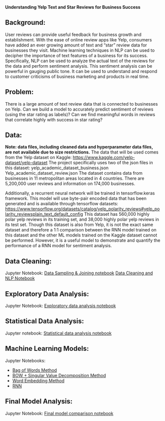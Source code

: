__Understanding Yelp Text and Star Reviews for Business Success__
## Background:
User reviews can provide useful feedback for business growth and establishment. With the ease of online review apps like Yelp, consumers have added an ever growing amount of text and “star” review data for businesses they visit. Machine learning techniques in NLP can be used to decipher the importance of  text features of a business for its success. Specifically, NLP can be used to analyze the actual text of the reviews for the data and perform sentiment analysis. This sentiment analysis can be powerful in gauging public tone. It can be used to understand and respond to customer criticisms of business marketing and products in real time. 

## Problem: 
There is a large amount of text review data that is connected to businesses on Yelp. Can we build a model to accurately predict sentiment of reviews (using the star rating as labels)? Can we find meaningful words in reviews that correlate highly with success in star rating? 

## Data:
**Note: data files, including cleaned data and hyperparameter data files, are not available due to size restrictions.**
The data that will be used comes from the Yelp dataset on Kaggle: https://www.kaggle.com/yelp-dataset/yelp-dataset 
The project specifically uses two of the json files in this dataset: 
yelp_academic_dataset_business.json
Yelp_academic_dataset_review.json
The dataset contains data from businesses in 11 metropolitan areas located in 4 countries. There are 5,200,000 user reviews and information on 174,000 businesses.

Additionally, a recurrent neural network will be trained in tensorflow.keras framework. This model will use byte-pair encoded data that has been generated and is available through tensorflow datasets: https://www.tensorflow.org/datasets/catalog/yelp_polarity_reviews#yelp_polarity_reviewsplain_text_default_config
This dataset has 560,000 highly polar yelp reviews in its training set, and 38,000 highly polar yelp reviews in its test set. Though this dataset is also from Yelp, it is not the exact same dataset and therefore a 1:1 comparison between the RNN model trained on this dataset and the other ML models trained on the Kaggle dataset cannot be performed. However, it is a useful model to demonstrate and quantify the performance of a RNN model for sentiment analysis. 

## Data Cleaning:
Jupyter Notebook: [Data Sampling & Joining notebook](https://github.com/gksullan/yelp_review_sentiment_analysis/blob/master/data_sampling_joining.ipynb)
[Data Cleaning and NLP Notebook](https://github.com/gksullan/yelp_review_sentiment_analysis/blob/master/data_cleaning_NLP.ipynb)

## Exploratory Data Analysis:
Jupyter Notebook: [Exploratory data analysis notebook](https://github.com/gksullan/yelp_review_sentiment_analysis/blob/master/exploratory_data_analysis.ipynb)

## Statistical Data Analysis:
Jupyter notebook: [Statistical data analysis notebook](https://github.com/gksullan/yelp_review_sentiment_analysis/blob/master/statistical_analysis.ipynb)

## Machine Learning Models:
Jupyter Notebooks: 
- [Bag of Words Method](https://github.com/gksullan/yelp_review_sentiment_analysis/blob/master/sentiment_analysis_bow.ipynb)
- [BOW + Singular Value Decomposition Method](https://github.com/gksullan/yelp_review_sentiment_analysis/blob/master/sentiment_analysis_svd.ipynb)
- [Word Embedding Method](https://github.com/gksullan/yelp_review_sentiment_analysis/blob/master/sentiment_analysis_embeddings.ipynb)
- [RNN](https://github.com/gksullan/yelp_review_sentiment_analysis/blob/master/sentiment_analysis_RNN.ipynb)

## Final Model Analysis:
Jupyter Notebook: [Final model comparison notebook](https://github.com/gksullan/yelp_review_sentiment_analysis/blob/master/final_model_analysis.ipynb)




